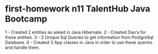 # first-homework n11 TalentHub Java Bootcamp
1 - Created 2 entities as asked in Java Hibernate.
2 - Created Dao's for these entities.
3 - 3 Unique Sql Queries to get information from PostgreSql Database.
4 - Created 3 App classes in Java in order to use these queries and handle them.
